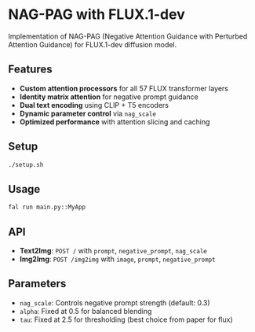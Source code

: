 # NAG-PAG with FLUX.1-dev

Implementation of NAG-PAG (Negative Attention Guidance with Perturbed Attention Guidance) for FLUX.1-dev diffusion model.

## Features

- **Custom attention processors** for all 57 FLUX transformer layers
- **Identity matrix attention** for negative prompt guidance
- **Dual text encoding** using CLIP + T5 encoders
- **Dynamic parameter control** via `nag_scale`
- **Optimized performance** with attention slicing and caching

## Setup

```bash
./setup.sh
```

## Usage

```bash
fal run main.py::MyApp
```

## API

- **Text2Img**: `POST /` with `prompt`, `negative_prompt`, `nag_scale`
- **Img2Img**: `POST /img2img` with `image`, `prompt`, `negative_prompt`

## Parameters

- `nag_scale`: Controls negative prompt strength (default: 0.3)
- `alpha`: Fixed at 0.5 for balanced blending
- `tau`: Fixed at 2.5 for thresholding (best choice from paper for flux)